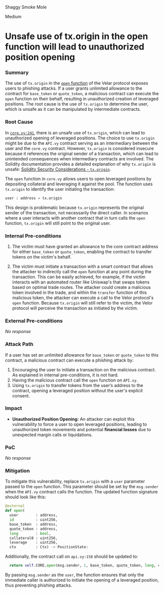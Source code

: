 Shaggy Smoke Mole

Medium

# Unsafe use of tx.origin in the open function will lead to unauthorized position opening

### Summary

The use of `tx.origin` in the [`open` function](https://github.com/sherlock-audit/2024-08-velar-artha/blob/main/gl-sherlock/contracts/core.vy#L230) of the Velar protocol exposes users to phishing attacks. If a user grants unlimited allowance to the contract for `base_token` or `quote_token`, a malicious contract can execute the `open` function on their behalf, resulting in unauthorized creation of leveraged positions. The root cause is the use of `tx.origin` to determine the user, which is unsafe as it can be manipulated by intermediate contracts.

### Root Cause

In [`core.vy:241`](https://github.com/sherlock-audit/2024-08-velar-artha/blob/main/gl-sherlock/contracts/core.vy#L241), there is an unsafe use of `tx.origin`, which can lead to unauthorized opening of leveraged positions. The choice to use `tx.origin` might be due to the `API.vy` contract serving as an intermediary between the user and the `core.vy` contract. However, `tx.origin` is considered insecure because it references the original sender of a transaction, which can lead to unintended consequences when intermediary contracts are involved. The Solidity documentation provides a detailed explanation of why `tx.origin` is unsafe: [Solidity Security Considerations - `tx.origin`](https://docs.soliditylang.org/en/latest/security-considerations.html#tx-origin).

The `open` function in `core.vy` allows users to open leveraged positions by depositing collateral and leveraging it against the pool. The function uses `tx.origin` to identify the user initiating the transaction:

```python
user : address = tx.origin
```

This design is problematic because `tx.origin` represents the original sender of the transaction, not necessarily the direct caller. In scenarios where a user interacts with another contract that in turn calls the `open` function, `tx.origin` will still point to the original user.

### Internal Pre-conditions

1. The victim must have granted an allowance to the core contract address for either `base_token` or `quote_token`, enabling the contract to transfer tokens on the victim's behalf.

2. The victim must initiate a transaction with a smart contract that allows the attacker to indirectly call the `open` function at any point during the transaction. This can be easily achieved, for example, if the victim interacts with an automated router like Uniswap's that swaps tokens based on optimal trade routes. The attacker could create a malicious token involved in the trade, and within the `transfer` function of this malicious token, the attacker can execute a call to the Velor protocol's `open` function. Because `tx.origin` will still refer to the victim, the Velor protocol will perceive the transaction as initiated by the victim.

### External Pre-conditions

_No response_

### Attack Path

If a user has set an unlimited allowance for `base_token` or `quote_token` to this contract, a malicious contract can execute a phishing attack by:

1. Encouraging the user to initiate a transaction on the malicious contract. As explained in internal pre-conditions, it is not hard.
2. Having the malicious contract call the `open` function on `API.vy`.
3. Using `tx.origin` to transfer tokens from the user’s address to the contract, opening a leveraged position without the user's explicit consent.

### Impact

- **Unauthorized Position Opening:** An attacker can exploit this vulnerability to force a user to open leveraged positions, leading to unauthorized token movements and potential **financial losses** due to unexpected margin calls or liquidations.

### PoC

_No response_

### Mitigation

To mitigate this vulnerability, replace `tx.origin` with a `user` parameter passed to the `open` function. This parameter should be set by the `msg.sender` when the `API.vy` contract calls the function. The updated function signature should look like this:

```python
@external
def open(
  user        : address,
  id          : uint256,
  base_token  : address,
  quote_token : address,
  long        : bool,
  collateral0 : uint256,
  leverage    : uint256,
  ctx         : Ctx) -> PositionState:
```

Additionally, the contract call on `api.vy:158` should be updated to:

```python
  return self.CORE.open(msg.sender, 1, base_token, quote_token, long, collateral0, leverage, ctx)
```

By passing `msg.sender` as the `user`, the function ensures that only the immediate caller is authorized to initiate the opening of a leveraged position, thus preventing phishing attacks.